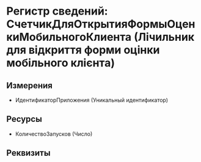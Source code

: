 ﻿# Регистр сведений: СчетчикДляОткрытияФормыОценкиМобильногоКлиента (Лічильник для відкриття форми оцінки мобільного клієнта)

## Измерения

- ИдентификаторПриложения (Уникальный идентификатор)

## Ресурсы

- КоличествоЗапусков (Число)

## Реквизиты


